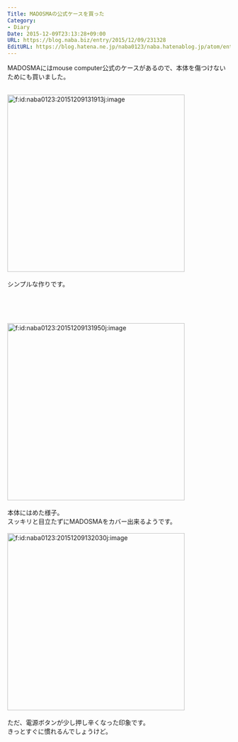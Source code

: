 ```yaml
---
Title: MADOSMAの公式ケースを買った
Category:
- Diary
Date: 2015-12-09T23:13:28+09:00
URL: https://blog.naba.biz/entry/2015/12/09/231328
EditURL: https://blog.hatena.ne.jp/naba0123/naba.hatenablog.jp/atom/entry/6653586347147956315
---
```


<p>MADOSMAにはmouse computer公式のケースがあるので、本体を傷つけないためにも買いました。</p>
<div> </div>
<div><img class="hatena-fotolife" title="f:id:naba0123:20151209131913j:image" src="http://cdn-ak.f.st-hatena.com/images/fotolife/n/naba0123/20151209/20151209131913.jpg" alt="f:id:naba0123:20151209131913j:image" width="400" /></div>
<div> </div>
<div>シンプルな作りです。</div>
<div> </div>
<div>
<p><!-- more --></p>
<p> </p>
</div>
<div> </div>
<div><img class="hatena-fotolife" title="f:id:naba0123:20151209131950j:image" src="http://cdn-ak.f.st-hatena.com/images/fotolife/n/naba0123/20151209/20151209131950.jpg" alt="f:id:naba0123:20151209131950j:image" width="400" /></div>
<div> </div>
<div>本体にはめた様子。</div>
<div>スッキリと目立たずにMADOSMAをカバー出来るようです。</div>
<div> </div>
<div><img class="hatena-fotolife" title="f:id:naba0123:20151209132030j:image" src="http://cdn-ak.f.st-hatena.com/images/fotolife/n/naba0123/20151209/20151209132030.jpg" alt="f:id:naba0123:20151209132030j:image" width="400" /></div>
<div> </div>
<div>ただ、電源ボタンが少し押し辛くなった印象です。</div>
<div>きっとすぐに慣れるんでしょうけど。</div>
<div> </div>
<div> </div>
